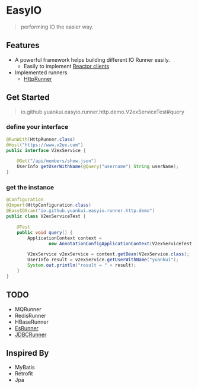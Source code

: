 # EasyIO

> performing IO the easier way.

## Features

- A powerful framework helps building different IO Runner easily.
  - Easily to implement [Reactor clients](https://github.com/yuankui/easyio/blob/master/reactor.md)
- Implemented runners
    - [HttpRunner](https://github.com/yuankui/easyio/tree/master/easyio-runner-http)

## Get Started

> io.github.yuankui.easyio.runner.http.demo.V2exServiceTest#query

### define your interface
```java
@RunWith(HttpRunner.class)
@Host("https://www.v2ex.com")
public interface V2exService {

    @Get("/api/members/show.json")
    UserInfo getUserWithName(@Query("username") String userName);
}
```

### get the instance
```java
@Configuration
@Import(HttpConfiguration.class)
@EasyIOScan("io.github.yuankui.easyio.runner.http.demo")
public class V2exServiceTest {

    @Test
    public void query() {
        ApplicationContext context =
                new AnnotationConfigApplicationContext(V2exServiceTest.class);

        V2exService v2exService = context.getBean(V2exService.class);
        UserInfo result = v2exService.getUserWithName("yuankui");
        System.out.println("result = " + result);
    }
}
```

## TODO
- MQRunner
- RedisRunner
- HBaseRunner
- [EsRunner](easyio-runner-es/README.md)
- [JDBCRunner](README-JDBC.md)

## Inspired By

- MyBatis
- Retrofit
- Jpa
